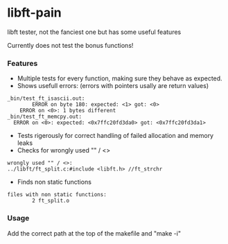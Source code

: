 # libft-pain
libft tester, not the fanciest one but has some useful features

Currently does not test the bonus functions!

### Features

- Multiple tests for every function, making sure they behave as expected.
- Shows usefull errors: (errors with pointers usally are return values)
```
_bin/test_ft_isascii.out:
		ERROR on byte 180: expected: <1> got: <0>
	ERROR on <0>: 1 bytes different
_bin/test_ft_memcpy.out:
  ERROR on <0>: expected: <0x7ffc20fd3da0> got: <0x7ffc20fd3da1>
```
- Tests rigerously for correct handling of failed allocation and memory leaks
- Checks for wrongly used "" / <>
```
wrongly used "" / <>:
../libft/ft_split.c:#include <libft.h> //ft_strchr
```
- Finds non static functions
```
files with non static functions:
		2 ft_split.o
```

### Usage

Add the correct path at the top of the makefile and "make -i"
